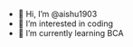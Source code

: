 - 👋 Hi, I’m @aishu1903
- 👀 I’m interested in coding
- 🌱 I’m currently learning BCA

<!---
aishu1903/aishu1903 is a ✨ special ✨ repository because its `README.md` (this file) appears on your GitHub profile.
You can click the Preview link to take a look at your changes.
--->
